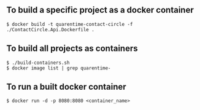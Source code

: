 ## To build a specific project as a docker container

```
$ docker build -t quarentime-contact-circle -f ./ContactCircle.Api.Dockerfile .
```

## To build all projects as containers

```
$ ./build-containers.sh
$ docker image list | grep quarentime-
```

## To run a built docker container

```
$ docker run -d -p 8080:8080 <container_name>
```